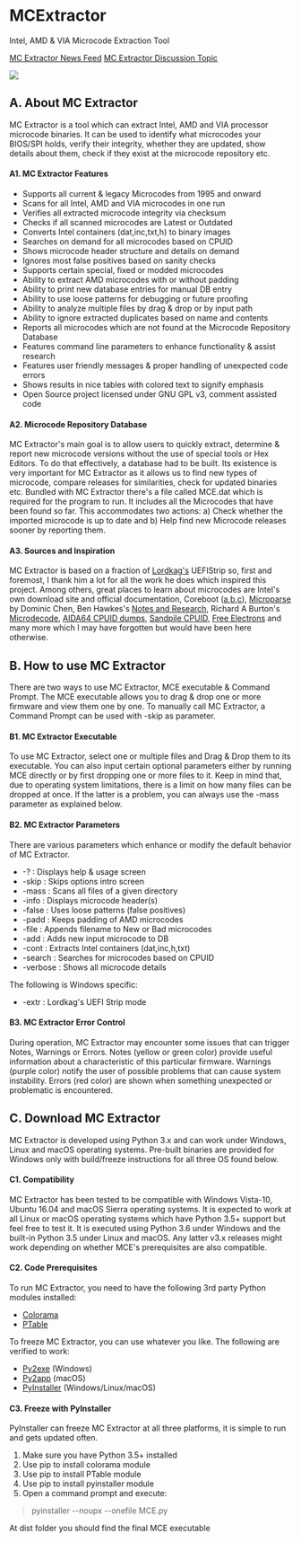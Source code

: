 # MCExtractor
Intel, AMD &amp; VIA Microcode Extraction Tool

[MC Extractor News Feed](https://twitter.com/platomaniac)
[MC Extractor Discussion Topic](http://www.win-raid.com/t2199f16-MC-Extractor-Intel-AMD-amp-VIA-Microcode-Extraction-Tool.html#msg30320)

![](https://i.imgur.com/7fk3x01.png)

## **A. About MC Extractor**

MC Extractor is a tool which can extract Intel, AMD and VIA processor microcode binaries. It can be used to identify what microcodes your BIOS/SPI holds, verify their integrity, whether they are updated, show details about them, check if they exist at the microcode repository etc.

#### **A1. MC Extractor Features**

- Supports all current & legacy Microcodes from 1995 and onward
- Scans for all Intel, AMD and VIA microcodes in one run
- Verifies all extracted microcode integrity via checksum
- Checks if all scanned microcodes are Latest or Outdated
- Converts Intel containers (dat,inc,txt,h) to binary images
- Searches on demand for all microcodes based on CPUID
- Shows microcode header structure and details on demand
- Ignores most false positives based on sanity checks
- Supports certain special, fixed or modded microcodes
- Ability to extract AMD microcodes with or without padding
- Ability to print new database entries for manual DB entry
- Ability to use loose patterns for debugging or future proofing
- Ability to analyze multiple files by drag & drop or by input path
- Ability to ignore extracted duplicates based on name and contents
- Reports all microcodes which are not found at the Microcode Repository Database
- Features command line parameters to enhance functionality & assist research
- Features user friendly messages & proper handling of unexpected code errors
- Shows results in nice tables with colored text to signify emphasis
- Open Source project licensed under GNU GPL v3, comment assisted code

#### **A2. Microcode Repository Database**

MC Extractor's main goal is to allow users to quickly extract, determine & report new microcode versions without the use of special tools or Hex Editors. To do that effectively, a database had to be built. Its existence is very important for MC Extractor as it allows us to find new types of microcode, compare releases for similarities, check for updated binaries etc. Bundled with MC Extractor there's a file called MCE.dat which is required for the program to run. It includes all the Microcodes that have been found so far. This accommodates two actions: a) Check whether the imported microcode is up to date and b) Help find new Microcode releases sooner by reporting them.

#### **A3. Sources and Inspiration**

MC Extractor is based on a fraction of [Lordkag's](http://www.win-raid.com/u369_lordkag.html) UEFIStrip so, first and foremost, I thank him a lot for all the work he does which inspired this project. Among others, great places to learn about microcodes are Intel's own download site and official documentation, Coreboot ([a](https://chromium.googlesource.com/chromiumos/third_party/coreboot/),[b](https://review.coreboot.org/cgit/coreboot.git/tree/src/cpu?id=HEAD),[c](https://review.coreboot.org/cgit/coreboot.git/tree/src/cpu/via/nano/update_ucode.h?id=HEAD)), [Microparse](https://github.com/ddcc/microparse) by Dominic Chen, Ben Hawkes's [Notes and Research](http://inertiawar.com/microcode/), Richard A Burton's [Microdecode](http://www.onlinecompiler.net/sourcecode&id=18684), [AIDA64 CPUID dumps](http://instlatx64.atw.hu/), [Sandpile CPUID](http://sandpile.org/x86/cpuid.htm), [Free Electrons](http://lxr.free-electrons.com/source/arch/x86/include/asm/microcode_amd.h) and many more which I may have forgotten but would have been here otherwise.

## **B. How to use MC Extractor**

There are two ways to use MC Extractor, MCE executable & Command Prompt. The MCE executable allows you to drag & drop one or more firmware and view them one by one. To manually call MC Extractor, a Command Prompt can be used with -skip as parameter.

#### **B1. MC Extractor Executable**

To use MC Extractor, select one or multiple files and Drag & Drop them to its executable. You can also input certain optional parameters either by running MCE directly or by first dropping one or more files to it. Keep in mind that, due to operating system limitations, there is a limit on how many files can be dropped at once. If the latter is a problem, you can always use the -mass parameter as explained below.

#### **B2. MC Extractor Parameters**

There are various parameters which enhance or modify the default behavior of MC Extractor.

* -? : Displays help & usage screen
* -skip : Skips options intro screen
* -mass : Scans all files of a given directory
* -info : Displays microcode header(s)
* -false : Uses loose patterns (false positives)
* -padd : Keeps padding of AMD microcodes
* -file : Appends filename to New or Bad microcodes
* -add : Adds new input microcode to DB
* -cont : Extracts Intel containers (dat,inc,h,txt)
* -search : Searches for microcodes based on CPUID
* -verbose : Shows all microcode details

The following is Windows specific:

* -extr : Lordkag's UEFI Strip mode

#### **B3. MC Extractor Error Control**

During operation, MC Extractor may encounter some issues that can trigger Notes, Warnings or Errors. Notes (yellow or green color) provide useful information about a characteristic of this particular firmware. Warnings (purple color) notify the user of possible problems that can cause system instability. Errors (red color) are shown when something unexpected or problematic is encountered.

## **C. Download MC Extractor**

MC Extractor is developed using Python 3.x and can work under Windows, Linux and macOS operating systems. Pre-built binaries are provided for Windows only with build/freeze instructions for all three OS found below.

#### **C1. Compatibility**

MC Extractor has been tested to be compatible with Windows Vista-10, Ubuntu 16.04 and macOS Sierra operating systems. It is expected to work at all Linux or macOS operating systems which have Python 3.5+ support but feel free to test it. It is executed using Python 3.6 under Windows and the built-in Python 3.5 under Linux and macOS. Any latter v3.x releases might work depending on whether MCE's prerequisites are also compatible.

#### **C2. Code Prerequisites**

To run MC Extractor, you need to have the following 3rd party Python modules installed:

* [Colorama](https://pypi.python.org/pypi/colorama)
* [PTable](https://github.com/kxxoling/PTable)

To freeze MC Extractor, you can use whatever you like. The following are verified to work:

* [Py2exe](https://pypi.python.org/pypi/py2exe) (Windows)
* [Py2app](https://pypi.python.org/pypi/py2app) (macOS)
* [PyInstaller](https://pypi.python.org/pypi/PyInstaller/) (Windows/Linux/macOS)

#### **C3. Freeze with PyInstaller**

PyInstaller can freeze MC Extractor at all three platforms, it is simple to run and gets updated often.

1. Make sure you have Python 3.5+ installed
2. Use pip to install colorama module
3. Use pip to install PTable module
4. Use pip to install pyinstaller module
5. Open a command prompt and execute:

> pyinstaller --noupx --onefile MCE.py

At dist folder you should find the final MCE executable